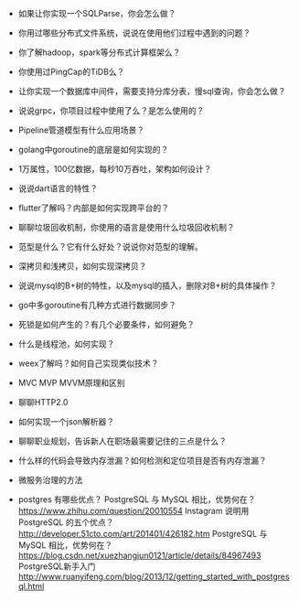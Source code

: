 * 如果让你实现一个SQLParse，你会怎么做？

* 你用过哪些分布式文件系统，说说在使用他们过程中遇到的问题？

* 你了解hadoop，spark等分布式计算框架么？

* 你使用过PingCap的TiDB么？

* 让你实现一个数据库中间件，需要支持分库分表，慢sql查询，你会怎么做？

* 说说grpc，你项目过程中使用了么？是怎么使用的？

* Pipeline管道模型有什么应用场景？

* golang中goroutine的底层是如何实现的？

* 1万属性，100亿数据，每秒10万吞吐，架构如何设计？ 

* 说说dart语言的特性？

* flutter了解吗？内部是如何实现跨平台的？

* 聊聊垃圾回收机制，你使用的语言是使用什么垃圾回收机制？

* 范型是什么？它有什么好处？说说你对范型的理解。

* 深拷贝和浅拷贝，如何实现深拷贝？

* 说说mysql的B+树的特性，以及mysql的插入，删除对B+树的具体操作？

* go中多goroutine有几种方式进行数据同步？

* 死锁是如何产生的？有几个必要条件，如何避免？

* 什么是线程池，如何实现？

* weex了解吗？如何自己实现类似技术？

* MVC MVP MVVM原理和区别

* 聊聊HTTP2.0

* 如何实现一个json解析器？

* 聊聊职业规划，告诉新人在职场最需要记住的三点是什么？

* 什么样的代码会导致内存泄漏？如何检测和定位项目是否有内存泄漏？

* 微服务治理的方法

* postgres 有哪些优点？
PostgreSQL 与 MySQL 相比，优势何在？ https://www.zhihu.com/question/20010554
Instagram 说明用 PostgreSQL 的五个优点？ http://developer.51cto.com/art/201401/426182.htm
PostgreSQL 与 MySQL 相比，优势何在？https://blog.csdn.net/xuezhangjun0121/article/details/84967493
PostgreSQL新手入门 http://www.ruanyifeng.com/blog/2013/12/getting_started_with_postgresql.html


